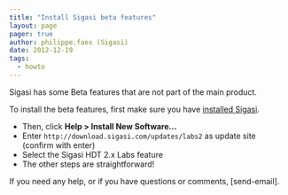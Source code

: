 ```yaml
---
title: "Install Sigasi beta features"
layout: page 
pager: true
author: philippe.faes (Sigasi)
date: 2012-12-19
tags: 
  - howto
---
```

Sigasi has some Beta features that are not part of the main product.

To install the beta features, first make sure you have <a href="http://www.sigasi.com/download">installed Sigasi</a>.

* Then, click **Help > Install New Software...**
* Enter `http://download.sigasi.com/updates/labs2` as update site (confirm with enter)
* Select the Sigasi HDT 2.x Labs feature
* The other steps are straightforward!

If you need any help, or if you have questions or comments, [send-email].

